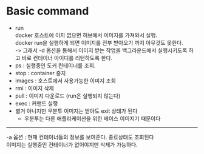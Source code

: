 # Basic command
- run   
docker 호스트에 이지 없으면 허브에서 이미지를 가져와서 실행.  
docker run을 실행하게 되면 이미지를 전부 받아오기 까지 아무것도 못한다.   
-> 그래서 -d 옵션을 통해서 이미지 받는 작업을 백그라운드에서 실행시키도록 하고 바로 컨테이너 아이디를 리턴하도록 한다.
- ps     : 실행중인 도커 컨테이너를 조회.
- stop   : container 중지   
- images : 호스트에서 사용가능한 이미지 조회
- rmi    : 이미지 삭제
- pull   : 이미지 다운로드 (run은 실행되지 않는다)
- exec   : 커맨드 실행
- 별거 아니지만 우분투 이미지는 받아도 exit 상태가 된다
    - 우분투는 다른 애플리케이션을 위한 베이스 이미지기 때문이다
---
-a 옵션 : 현재 컨테이너들의 정보를 보여준다. 종료상태도 조회된다   
이미지는 실행중인 컨테이너가 없어야지만 삭제가 가능하다.